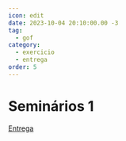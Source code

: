 ```yaml
---
icon: edit
date: 2023-10-04 20:10:00.00 -3
tag:
  - gof
category:
  - exercicio
  - entrega
order: 5
---
```


# Seminários  1


[Entrega](https://classroom.github.com/a/kaLiFNQc)
